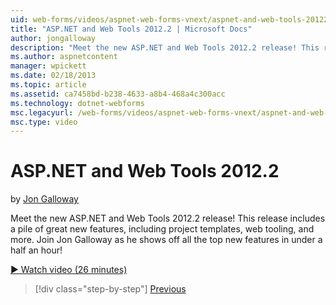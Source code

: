 ```yaml
---
uid: web-forms/videos/aspnet-web-forms-vnext/aspnet-and-web-tools-20122
title: "ASP.NET and Web Tools 2012.2 | Microsoft Docs"
author: jongalloway
description: "Meet the new ASP.NET and Web Tools 2012.2 release! This release includes a pile of great new features, including project templates, web tooling, and more. Jo..."
ms.author: aspnetcontent
manager: wpickett
ms.date: 02/18/2013
ms.topic: article
ms.assetid: ca7458bd-b238-4633-a8b4-468a4c300acc
ms.technology: dotnet-webforms
msc.legacyurl: /web-forms/videos/aspnet-web-forms-vnext/aspnet-and-web-tools-20122
msc.type: video
---
```

ASP.NET and Web Tools 2012.2
====================
by [Jon Galloway](https://github.com/jongalloway)

Meet the new ASP.NET and Web Tools 2012.2 release! This release includes a pile of great new features, including project templates, web tooling, and more. Join Jon Galloway as he shows off all the top new features in under a half an hour!

[&#9654; Watch video (26 minutes)](https://channel9.msdn.com/Blogs/ASP-NET-Site-Videos/aspnet-and-web-tools-20122)

> [!div class="step-by-step"]
> [Previous](getting-started-with-the-next-version-of-aspnet.md)
